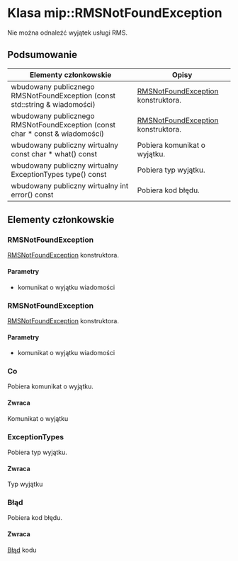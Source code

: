 # <a name="class-miprmsnotfoundexception"></a>Klasa mip::RMSNotFoundException 
Nie można odnaleźć wyjątek usługi RMS.
  
## <a name="summary"></a>Podsumowanie
 Elementy członkowskie                        | Opisy                                
--------------------------------|---------------------------------------------
wbudowany publicznego RMSNotFoundException (const std::string & wiadomości)  |  [RMSNotFoundException](#classmip_1_1_r_m_s_not_found_exception) konstruktora.
wbudowany publicznego RMSNotFoundException (const char * const & wiadomości)  |  [RMSNotFoundException](#classmip_1_1_r_m_s_not_found_exception) konstruktora.
wbudowany publiczny wirtualny const char * what() const  |  Pobiera komunikat o wyjątku.
wbudowany publiczny wirtualny ExceptionTypes type() const  |  Pobiera typ wyjątku.
wbudowany publiczny wirtualny int error() const  |  Pobiera kod błędu.
  
## <a name="members"></a>Elementy członkowskie
  
### <a name="rmsnotfoundexception"></a>RMSNotFoundException
[RMSNotFoundException](#classmip_1_1_r_m_s_not_found_exception) konstruktora.
  
#### <a name="parameters"></a>Parametry
* komunikat o wyjątku wiadomości
  
### <a name="rmsnotfoundexception"></a>RMSNotFoundException
[RMSNotFoundException](#classmip_1_1_r_m_s_not_found_exception) konstruktora.
  
#### <a name="parameters"></a>Parametry
* komunikat o wyjątku wiadomości
  
### <a name="what"></a>Co
Pobiera komunikat o wyjątku.
  
#### <a name="returns"></a>Zwraca
Komunikat o wyjątku
  
### <a name="exceptiontypes"></a>ExceptionTypes
Pobiera typ wyjątku.
  
#### <a name="returns"></a>Zwraca
Typ wyjątku
  
### <a name="error"></a>Błąd
Pobiera kod błędu.
  
#### <a name="returns"></a>Zwraca
[Błąd](#classmip_1_1_error) kodu